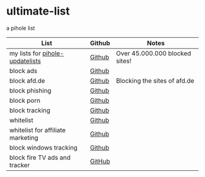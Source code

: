 # ultimate-list
a pihole list

List|Github|Notes
----|------|----
my lists for [pihole-updatelists](https://github.com/jacklul/pihole-updatelists)|[Github](https://raw.githubusercontent.com/ultimate-pihole-list/list/main/blacklist/lists/ultimate.txt)| Over 45.000.000 blocked sites!
block ads|[Github](https://github.com/ultimate-pihole-list/list/raw/main/blacklist/ads.txt)
block afd.de|[Github](https://raw.githubusercontent.com/ultimate-pihole-list/list/main/blacklist/afd.txt)| Blocking the sites of afd.de
block phishing|[Github](https://raw.githubusercontent.com/ultimate-pihole-list/list/main/blacklist/phish.txt)
block porn|[Github](https://github.com/ultimate-pihole-list/list/raw/main/blacklist/porn.txt)
block tracking|[Github](https://github.com/ultimate-pihole-list/list/raw/main/blacklist/tracking.txt)
whitelist|[Github](https://raw.githubusercontent.com/ultimate-pihole-list/list/main/whitelist/whitelist.txt)
whitelist for affiliate marketing | [Github](https://raw.githubusercontent.com/ultimate-pihole-list/list/main/whitelist/affiliate.txt)
block windows tracking|[Github](https://raw.githubusercontent.com/ultimate-pihole-list/list/main/blacklist/windows-tracking.txt)
block fire TV ads and tracker | [GitHub](https://raw.githubusercontent.com/ultimate-pihole-list/list/main/blacklist/fire-tv.txt)
